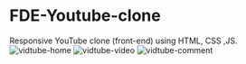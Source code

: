 # FDE-Youtube-clone
Responsive YouTube clone (front-end) using HTML, CSS ,JS.
![vidtube-home](https://user-images.githubusercontent.com/87516815/130040970-08eda4f1-59ac-4635-9ea5-60757180490a.png)
![vidtube-video](https://user-images.githubusercontent.com/87516815/130041191-30a3db46-6135-4f49-bfc9-c9a6165d5d6f.png)
![vidtube-comment](https://user-images.githubusercontent.com/87516815/130041471-9185efb9-03cf-4798-bed4-aaa4cfea120f.png)

